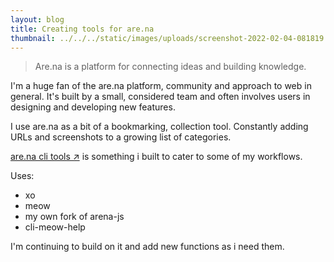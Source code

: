 ```yaml
---
layout: blog
title: Creating tools for are.na
thumbnail: ../../../static/images/uploads/screenshot-2022-02-04-081819.png
---
```

> Are.na is a platform for connecting ideas and building knowledge.

I'm a huge fan of the are.na platform, community and approach to web in general. It's built by a small, considered team and often involves users in designing and developing new features.

I use are.na as a bit of a bookmarking, collection tool. Constantly adding URLs and screenshots to a growing list of categories.

[are.na cli tools ↗](https://github.com/absentees/arena-cli-tools) is something i built to cater to some of my workflows.

Uses:
* xo
* meow
* my own fork of arena-js
* cli-meow-help

I'm continuing to build on it and add new functions as i need them.